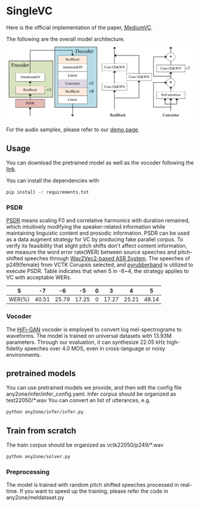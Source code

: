 # SingleVC

Here is the official implementation of the paper, [MediumVC](https).

The following are the overall model architecture.
![Model architecture](any2one/demo_page/image/any2one.png)

For the audio samples, please refer to our [demo page](https://brightgu.github.io/SingleVC/).

## Usage

You can download the pretrained model as well as the vocoder following the [link](https://drive.google.com/file/d/1yV9cCne7piqBI9vng13JDdLuRlMkTbZR/view?usp=sharing).

You can install the dependencies with
```bash
pip install -r requirements.txt
```

### PSDR
[PSDR](http://www.guitarpitchshifter.com/algorithm.html) means scaling F0 and correlative harmonics with duration remained, which intuitively modifying the speaker-related information while maintaining linguistic content and prosodic information. PSDR can be used as a data augment strategy for VC by producing fake parallel corpus. To verify its feasibility that slight pitch shifts don't affect content information,  we measure the word error rate(WER) between source speeches and pitch-shifted speeches through [Wav2Vec2-based ASR System](https://github.com/huggingface/transformers). The speeches of p249(female) from VCTK Corupsis selected, and [pyrubberband](https://github.com/bmcfee/pyrubberband) is utilized to  execute PSDR. Table indicates that when S in -6~4, the strategy applies to VC with acceptable WERs.

| S | -7 | -6 | -5 |0 | 3| 4 | 5 |
| :------:| :------: | :------: |:------: |:------: |:------: |:------: |:------: |
| WER(%) | 40.51 | 25.79 |17.25 |0 |17.27 |25.21 |48.14 |


### Vocoder
The [HiFi-GAN](https://github.com/jik876/hifi-gan) vocoder is employed to convert log mel-spectrograms to waveforms. The model is trained on universal datasets with 13.93M parameters. Through our evaluation, it can synthesize 22.05 kHz high-fidelity speeches over 4.0 MOS, even in cross-language or noisy environments.

## pretrained models
You can use pretrained models we provide, and then edit the config file any2one/infer/infer_config.yaml.  Infer corpus should be organized as test22050/*.wav
You can convert an list of  utterances, e.g.
```bash
python any2one/infer/infer.py
```
## Train from scratch
The train corpus should be organized as vctk22050/p249/*.wav
```bash
python any2one/solver.py
```
### Preprocessing
The model is trained with random pitch shifted speeches processed in real-time. If you want to speed up the training, please refer the code in any2one/meldataset.py
